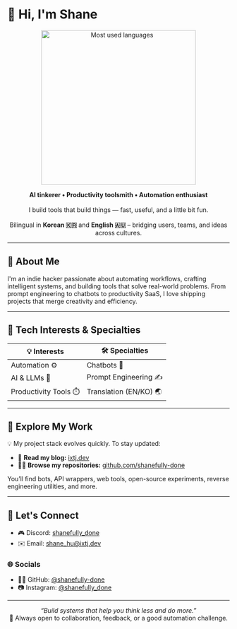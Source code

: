 # 👋 Hi, I'm Shane

<p align="center">
  <img src="https://github-readme-stats.vercel.app/api/top-langs/?username=shanefully-done&size_weight=0.5&count_weight=0.5&layout=compact&theme=default&bg_color=00000000" width="350" alt="Most used languages">
</p>

<p align="center">
  <strong>AI tinkerer • Productivity toolsmith • Automation enthusiast</strong><br/><br/>
  I build tools that build things — fast, useful, and a little bit fun.<br/><br/>
  Bilingual in <strong>Korean 🇰🇷</strong> and <strong>English 🇦🇺</strong> – bridging users, teams, and ideas across cultures.
</p>

---

## 🧠 About Me

I'm an indie hacker passionate about automating workflows, crafting intelligent systems, and building tools that solve real-world problems. From prompt engineering to chatbots to productivity SaaS, I love shipping projects that merge creativity and efficiency.

---

## 🧰 Tech Interests & Specialties

| 💡 Interests | 🛠️ Specialties |
|--------------|----------------|
| Automation ⚙️ | Chatbots 🤖 |
| AI & LLMs 🧠 | Prompt Engineering ✍️ |
| Productivity Tools ⏱️ | Translation (EN/KO) 🌏 |

---

## 🚀 Explore My Work

💡 My project stack evolves quickly. To stay updated:

- 📘 **Read my blog:** [ixtj.dev](https://www.ixtj.dev)  
- 🧑‍💻 **Browse my repositories:** [github.com/shanefully-done](https://github.com/shanefully-done?tab=repositories)

You’ll find bots, API wrappers, web tools, open-source experiments, reverse engineering utilities, and more.

---

## 🤝 Let's Connect

- 🎮 Discord: [shanefully_done](https://discord.com/users/282791006112448514)  
- ✉️ Email: [shane_hu@ixtj.dev](mailto:shane_hu@ixtj.dev)

### 🌐 Socials

- 👨‍💻 GitHub: [@shanefully-done](https://www.github.com/shanefully-done)  
- 📷 Instagram: [@shanefully_done](https://www.instagram.com/shanefully_done/)

---

<div align="center">
  <i>“Build systems that help you think less and do more.”</i><br/>
  💬 Always open to collaboration, feedback, or a good automation challenge.
</div>
